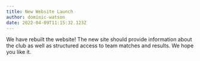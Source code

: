 ```yaml
---
title: New Website Launch
author: dominic-watson
date: 2022-04-09T11:15:32.123Z
---
```

We have rebuilt the website! The new site should provide information about the club as well as structured access to team matches and results. We hope you like it.